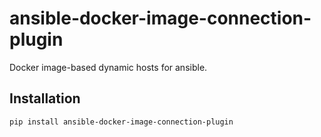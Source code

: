 # ansible-docker-image-connection-plugin

Docker image-based dynamic hosts for ansible.

## Installation

```shell
pip install ansible-docker-image-connection-plugin
```
